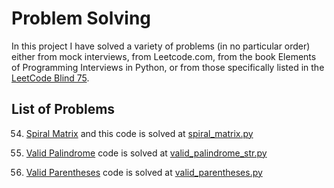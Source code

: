# Problem Solving

In this project I have solved a variety of problems (in no particular order) either from mock interviews, from Leetcode.com, from the book Elements of Programming Interviews in Python, or from those specifically listed in the [LeetCode Blind 75](https://leetcode.com/discuss/general-discussion/460599/blind-75-leetcode-questions).



## List of Problems
54. [Spiral Matrix](https://leetcode.com/problems/spiral-matrix/description/) and this code is solved at [spiral_matrix.py](spiral_matrix.py)

125. [Valid Palindrome](https://leetcode.com/problems/valid-palindrome/description/) code is solved at [valid_palindrome_str.py](valid_palindrome_str.py)

20. [Valid Parentheses](https://leetcode.com/problems/valid-parentheses/description/) code is solved at [valid_parentheses.py](valid_parentheses.py)
